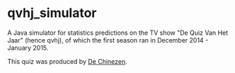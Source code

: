 # qvhj_simulator
A Java simulator for statistics predictions on the TV show "De Quiz Van Het Jaar" (hence qvhj), of which the first season ran in December 2014 - January 2015.

This quiz was produced by [De Chinezen](http://www.dechinezen.be/).
